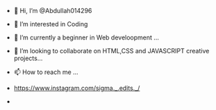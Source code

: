 - 👋 Hi, I’m @Abdullah014296
- 👀 I’m interested in Coding
- 🌱 I’m currently a beginner in Web develoopment ...
- 💞️ I’m looking to collaborate on  HTML,CSS and JAVASCRIPT creative projects...
- 📫 How to reach me ...
- https://www.instagram.com/sigma._.edits._/

- 

<!---
Abdullah014296/Abdullah014296 is a ✨ special ✨ repository because its `README.md` (this file) appears on your GitHub profile.
You can click the Preview link to take a look at your changes.
--->
